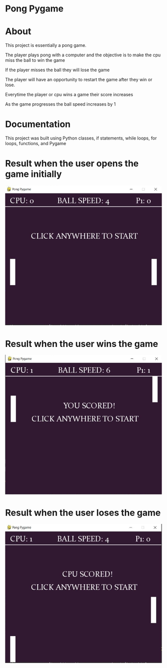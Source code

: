 # Pong Pygame
 
# About
This project is essentially a pong game.

The player plays pong with a computer and the objective is to make the cpu miss the ball to win the game

If the player misses the ball they will lose the game 

The player will have an opportunity to restart the game after they win or lose.

Everytime the player or cpu wins a game their score increases

As the game progresses the ball speed increases by 1

# Documentation
This project was built using Python classes, if statements, while loops, for loops, functions, and Pygame

# Result when the user opens the game initially
![](images/pongPygameInitial.jpg)
# Result when the user wins the game
![](images/pongPygameWin.jpg)
# Result when the user loses the game 
![](images/pongPygameLose.jpg)